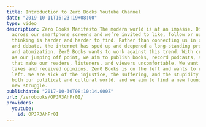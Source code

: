 ```yaml
---
title: Introduction to Zero Books Youtube Channel
date: "2019-10-11T16:23:19+08:00"
type: video
description: Zero Books Manifesto The modern world is at an impasse. Disasters scroll
  across our smartphone screens and we’re invited to like, follow or upvote, but critical
  thinking is harder and harder to find. Rather than connecting us in common struggle
  and debate, the internet has sped up and deepened a long-standing process of alienation
  and atomization. Zer0 Books wants to work against this trend. With critical theory
  as our jumping off point, we aim to publish books, record podcasts, and create videos
  that make our readers, listeners, and viewers uncomfortable. We want to beyond hot
  takes and received opinions. Zer0 Books is on the left and wants to reinvent the
  left. We are sick of the injustice, the suffering, and the stupidity that defines
  both our political and cultural world, and we aim to find a new foundation for a
  new struggle.
publishdate: "2017-10-30T08:10:14.000Z"
url: /zerobooks/OPJR3AhFr0I/
providers:
  youtube:
    id: OPJR3AhFr0I
---
```

